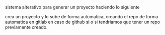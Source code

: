 sistema alterativo para generar un proyecto haciendo lo siguiente

crea un proyecto y lo sube de forma automatica, creando el repo de forma automatica en gitlab
en caso de github si o si tendriamos que tener un repo previamente creado.

